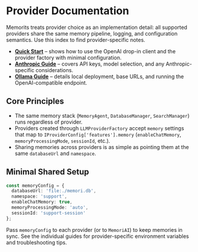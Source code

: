 # Provider Documentation

Memorits treats provider choice as an implementation detail: all supported providers share the same memory pipeline, logging, and configuration semantics. Use this index to find provider-specific notes.

- **[Quick Start](./quick-start.md)** – shows how to use the OpenAI drop-in client and the provider factory with minimal configuration.
- **[Anthropic Guide](./anthropic-guide.md)** – covers API keys, model selection, and any Anthropic-specific considerations.
- **[Ollama Guide](./ollama-guide.md)** – details local deployment, base URLs, and running the OpenAI-compatible endpoint.

## Core Principles

- The same memory stack (`MemoryAgent`, `DatabaseManager`, `SearchManager`) runs regardless of provider.
- Providers created through `LLMProviderFactory` accept `memory` settings that map to `IProviderConfig['features'].memory` (`enableChatMemory`, `memoryProcessingMode`, `sessionId`, etc.).
- Sharing memories across providers is as simple as pointing them at the same `databaseUrl` and `namespace`.

## Minimal Shared Setup

```typescript
const memoryConfig = {
  databaseUrl: 'file:./memori.db',
  namespace: 'support',
  enableChatMemory: true,
  memoryProcessingMode: 'auto',
  sessionId: 'support-session'
};
```

Pass `memoryConfig` to each provider (or to `MemoriAI`) to keep memories in sync. See the individual guides for provider-specific environment variables and troubleshooting tips.
